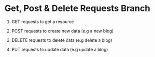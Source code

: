 # Get, Post & Delete Requests Branch

1. GET requests to get a resource

2. POST requests to create new data (e.g a new blog)

3. DELETE requests to delete data (e.g delete a blog)

4. PUT requests to update data (e.g update a blog)

